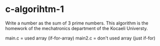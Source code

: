 # c-algorihtm-1
Write a number as the sum of 3 prime numbers.
This algorithm is the homework of the mechatronics department of the Kocaeli Universty.

main.c = used array (if-for-array)
main2.c = don't used array (just if-for)
